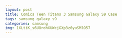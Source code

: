 ```yaml
---
layout: post
title: Comics Teen Titans 3 Samsung Galaxy S9 Case
tags: samsung galaxy s9
categories: samsung
img: 1XLtiK_s6U8rohXUWcjGXp3z6yuSMlO57
---
```

